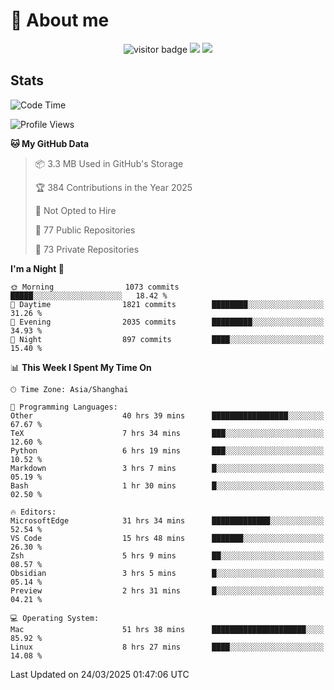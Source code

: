 <!-- ![](https://youpai.roccoshi.top/img/20200804214216.png) -->

# 🧐 About me
 
<p align="center">
<img src="https://visitor-badge.laobi.icu/badge?page_id=Lincest.Lincest&title=hits" alt="visitor badge"/>
<a href="mailto:imroccoshi@gmail.com"><img src="https://img.shields.io/badge/gmail-imroccoshi%40gmail.com-red"></a>
<a href="https://blog.roccoshi.top"><img src="https://img.shields.io/badge/blog-roccoshi-green"></a>
</p>

## Stats

<!--START_SECTION:waka-->
![Code Time](http://img.shields.io/badge/Code%20Time-2%2C341%20hrs%2030%20mins-blue)

![Profile Views](http://img.shields.io/badge/Profile%20Views-1-blue)

**🐱 My GitHub Data** 

> 📦 3.3 MB Used in GitHub's Storage 
 > 
> 🏆 384 Contributions in the Year 2025
 > 
> 🚫 Not Opted to Hire
 > 
> 📜 77 Public Repositories 
 > 
> 🔑 73 Private Repositories 
 > 
**I'm a Night 🦉** 

```text
🌞 Morning                1073 commits        █████░░░░░░░░░░░░░░░░░░░░   18.42 % 
🌆 Daytime                1821 commits        ████████░░░░░░░░░░░░░░░░░   31.26 % 
🌃 Evening                2035 commits        █████████░░░░░░░░░░░░░░░░   34.93 % 
🌙 Night                  897 commits         ████░░░░░░░░░░░░░░░░░░░░░   15.40 % 
```


📊 **This Week I Spent My Time On** 

```text
🕑︎ Time Zone: Asia/Shanghai

💬 Programming Languages: 
Other                    40 hrs 39 mins      █████████████████░░░░░░░░   67.67 % 
TeX                      7 hrs 34 mins       ███░░░░░░░░░░░░░░░░░░░░░░   12.60 % 
Python                   6 hrs 19 mins       ███░░░░░░░░░░░░░░░░░░░░░░   10.52 % 
Markdown                 3 hrs 7 mins        █░░░░░░░░░░░░░░░░░░░░░░░░   05.19 % 
Bash                     1 hr 30 mins        █░░░░░░░░░░░░░░░░░░░░░░░░   02.50 % 

🔥 Editors: 
MicrosoftEdge            31 hrs 34 mins      █████████████░░░░░░░░░░░░   52.54 % 
VS Code                  15 hrs 48 mins      ███████░░░░░░░░░░░░░░░░░░   26.30 % 
Zsh                      5 hrs 9 mins        ██░░░░░░░░░░░░░░░░░░░░░░░   08.57 % 
Obsidian                 3 hrs 5 mins        █░░░░░░░░░░░░░░░░░░░░░░░░   05.14 % 
Preview                  2 hrs 31 mins       █░░░░░░░░░░░░░░░░░░░░░░░░   04.21 % 

💻 Operating System: 
Mac                      51 hrs 38 mins      █████████████████████░░░░   85.92 % 
Linux                    8 hrs 27 mins       ████░░░░░░░░░░░░░░░░░░░░░   14.08 % 
```


 Last Updated on 24/03/2025 01:47:06 UTC
<!--END_SECTION:waka-->


